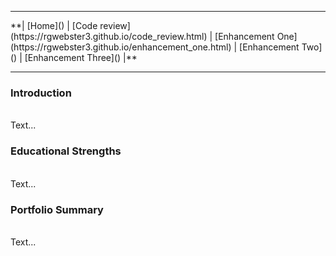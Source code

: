 <hr>
**| [Home]() | [Code review](https://rgwebster3.github.io/code_review.html) | [Enhancement One](https://rgwebster3.github.io/enhancement_one.html) | [Enhancement Two]() | [Enhancement Three]() |**
<hr>

### Introduction
<br>
Text...

### Educational Strengths
<br>
Text...

### Portfolio Summary
<br>
Text...


